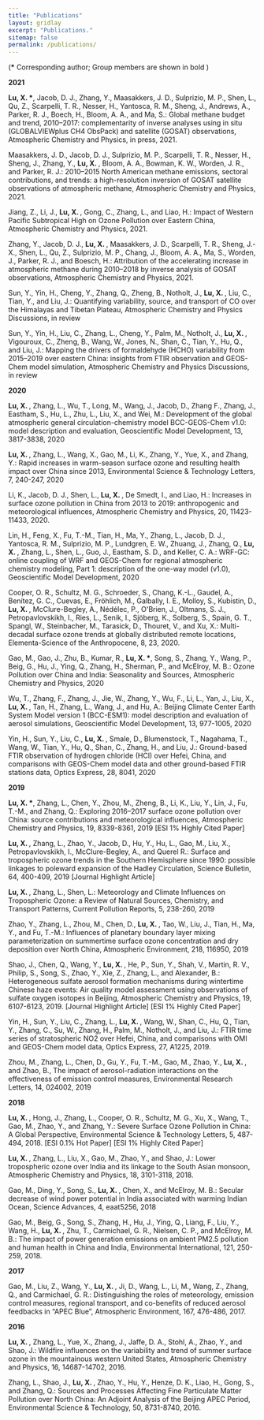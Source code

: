 ```yaml
---
title: "Publications"
layout: gridlay
excerpt: "Publications."
sitemap: false
permalink: /publications/
---
```



<p></p>

(<b>*</b> Corresponding author; Group members are shown in bold )

<p></p>

**2021**

<b>Lu, X. *</b>, Jacob, D. J., Zhang, Y., Maasakkers, J. D., Sulprizio, M. P., Shen, L., Qu, Z., Scarpelli, T. R., Nesser, H., Yantosca, R. M., Sheng, J., Andrews, A., Parker, R. J., Boech, H., Bloom, A. A., and Ma, S.: Global methane budget and trend, 2010–2017: complementarity of inverse analyses using in situ (GLOBALVIEWplus CH4 ObsPack) and satellite (GOSAT) observations, Atmospheric Chemistry and Physics, in press, 2021.

Maasakkers, J. D., Jacob, D. J., Sulprizio, M. P., Scarpelli, T. R., Nesser, H., Sheng, J., Zhang, Y., <b>Lu, X. </b>, Bloom, A. A., Bowman, K. W., Worden, J. R., and Parker, R. J.: 2010–2015 North American methane emissions, sectoral contributions, and trends: a high-resolution inversion of GOSAT satellite observations of atmospheric methane, Atmospheric Chemistry and Physics, 2021.

Jiang, Z., Li, J., <b>Lu, X. </b>, Gong, C., Zhang, L., and Liao, H.: Impact of Western Pacific Subtropical High on Ozone Pollution over Eastern China, Atmospheric Chemistry and Physics, 2021.

Zhang, Y., Jacob, D. J., <b>Lu, X. </b>, Maasakkers, J. D., Scarpelli, T. R., Sheng, J.-X., Shen, L., Qu, Z., Sulprizio, M. P., Chang, J., Bloom, A. A., Ma, S., Worden, J., Parker, R. J., and Boesch, H.: Attribution of the accelerating increase in atmospheric methane during 2010–2018 by inverse analysis of GOSAT observations, Atmospheric Chemistry and Physics, 2021.

Sun, Y., Yin, H., Cheng, Y., Zhang, Q., Zheng, B., Notholt, J., <b>Lu, X. </b>, Liu, C., Tian, Y., and Liu, J.: Quantifying variability, source, and transport of CO over the Himalayas and Tibetan Plateau, Atmospheric Chemistry and Physics Discussions, in review

Sun, Y., Yin, H., Liu, C., Zhang, L., Cheng, Y., Palm, M., Notholt, J., <b>Lu, X. </b>, Vigouroux, C., Zheng, B., Wang, W., Jones, N., Shan, C., Tian, Y., Hu, Q., and Liu, J.: Mapping the drivers of formaldehyde (HCHO) variability from 2015–2019 over eastern China: insights from FTIR observation and GEOS-Chem model simulation, Atmospheric Chemistry and Physics Discussions, in review

**2020**

<b>Lu, X. </b>, Zhang, L., Wu, T., Long, M., Wang, J., Jacob, D., Zhang F., Zhang, J., Eastham, S., Hu, L., Zhu, L., Liu, X., and Wei, M.: Development of the global atmospheric general circulation-chemistry model BCC-GEOS-Chem v1.0: model description and evaluation, Geoscientific Model Development, 13, 3817-3838, 2020

<b>Lu, X. </b>, Zhang, L., Wang, X., Gao, M., Li, K., Zhang, Y., Yue, X., and Zhang, Y.: Rapid increases in warm-season surface ozone and resulting health impact over China since 2013, Environmental Science & Technology Letters, 7, 240-247, 2020

Li, K., Jacob, D. J., Shen, L., <b>Lu, X. </b>, De Smedt, I., and Liao, H.: Increases in surface ozone pollution in China from 2013 to 2019: anthropogenic and meteorological influences, Atmospheric Chemistry and Physics, 20, 11423-11433, 2020.

Lin, H., Feng, X., Fu, T.-M., Tian, H., Ma, Y., Zhang, L., Jacob, D. J., Yantosca, R. M., Sulprizio, M. P., Lundgren, E. W., Zhuang, J., Zhang, Q., <b>Lu, X. </b>, Zhang, L., Shen, L., Guo, J., Eastham, S. D., and Keller, C. A.: WRF-GC: online coupling of WRF and GEOS-Chem for regional atmospheric chemistry modeling, Part 1: description of the one-way model (v1.0), Geoscientific Model Development, 2020

Cooper, O. R., Schultz, M. G., Schroeder, S., Chang, K.-L., Gaudel, A., Benítez, G. C., Cuevas, E., Fröhlich, M., Galbally, I. E., Molloy, S., Kubistin, D., <b>Lu, X. </b>, McClure-Begley, A., Nédélec, P., O'Brien, J., Oltmans, S. J., Petropavlovskikh, I., Ries, L., Senik, I., Sjöberg, K., Solberg, S., Spain, G. T., Spangl, W., Steinbacher, M., Tarasick, D., Thouret, V., and Xu, X.: Multi-decadal surface ozone trends at globally distributed remote locations, Elementa-Science of the Anthropocene, 8, 23, 2020.

Gao, M., Gao, J., Zhu, B., Kumar, R., <b>Lu, X. *</b>, Song, S., Zhang, Y., Wang, P., Beig, G., Hu, J., Ying, Q., Zhang, H., Sherman, P., and McElroy, M. B.: Ozone Pollution over China and India: Seasonality and Sources, Atmospheric Chemistry and Physics, 2020

Wu, T., Zhang, F., Zhang, J., Jie, W., Zhang, Y., Wu, F., Li, L., Yan, J., Liu, X., <b>Lu, X. </b>, Tan, H., Zhang, L., Wang, J., and Hu, A.: Beijing Climate Center Earth System Model version 1 (BCC-ESM1): model description and evaluation of aerosol simulations, Geoscientific Model Development, 13, 977-1005, 2020

Yin, H., Sun, Y., Liu, C., <b>Lu, X. </b>, Smale, D., Blumenstock, T., Nagahama, T., Wang, W., Tian, Y., Hu, Q., Shan, C., Zhang, H., and Liu, J.: Ground-based FTIR observation of hydrogen chloride (HCl) over Hefei, China, and comparisons with GEOS-Chem model data and other ground-based FTIR stations data, Optics Express, 28, 8041, 2020

**2019**

<b>Lu, X. *</b>, Zhang, L., Chen, Y., Zhou, M., Zheng, B., Li, K., Liu, Y., Lin, J., Fu, T.-M., and Zhang, Q.: Exploring 2016–2017 surface ozone pollution over China: source contributions and meteorological influences, Atmospheric Chemistry and Physics, 19, 8339-8361, 2019 [ESI 1% Highly Cited Paper]

<b>Lu, X. </b>, Zhang, L., Zhao, Y., Jacob, D., Hu, Y., Hu, L., Gao, M., Liu, X., Petropavlovskikh, I., McClure-Begley, A., and Querel R.: Surface and tropospheric ozone trends in the Southern Hemisphere since 1990: possible linkages to poleward expansion of the Hadley Circulation, Science Bulletin, 64, 400-409, 2019 [Journal Highlight Article]

<b>Lu, X. </b>, Zhang, L., Shen, L.: Meteorology and Climate Influences on Tropospheric Ozone: a Review of Natural Sources, Chemistry, and Transport Patterns, Current Pollution Reports, 5, 238-260, 2019 

Zhao, Y., Zhang, L., Zhou, M., Chen, D., <b>Lu, X. </b>, Tao, W., Liu, J., Tian, H., Ma, Y., and Fu, T.-M.: Influences of planetary boundary layer mixing parameterization on summertime surface ozone concentration and dry deposition over North China, Atmospheric Environment, 218, 116950, 2019 

Shao, J., Chen, Q., Wang, Y., <b>Lu, X. </b>, He, P., Sun, Y., Shah, V., Martin, R. V., Philip, S., Song, S., Zhao, Y., Xie, Z., Zhang, L., and Alexander, B.: Heterogeneous sulfate aerosol formation mechanisms during wintertime Chinese haze events: Air quality model assessment using observations of sulfate oxygen isotopes in Beijing, Atmospheric Chemistry and Physics, 19, 6107-6123, 2019. [Journal Highlight Article] [ESI 1% Highly Cited Paper]

Yin, H., Sun, Y., Liu, C., Zhang, L., <b>Lu, X. </b>, Wang, W., Shan, C., Hu, Q., Tian, Y., Zhang, C., Su, W., Zhang, H., Palm, M., Notholt, J., and Liu, J.: FTIR time series of stratospheric NO2 over Hefei, China, and comparisons with OMI and GEOS-Chem model data, Optics Express, 27, A1225, 2019.

Zhou, M., Zhang, L., Chen, D., Gu, Y., Fu, T.-M., Gao, M., Zhao, Y., <b>Lu, X. </b>, and Zhao, B., The impact of aerosol-radiation interactions on the effectiveness of emission control measures, Environmental Research Letters, 14, 024002, 2019

**2018**

<b>Lu, X. </b>, Hong, J., Zhang, L., Cooper, O. R., Schultz, M. G., Xu, X., Wang, T., Gao, M., Zhao, Y., and Zhang, Y.: Severe Surface Ozone Pollution in China: A Global Perspective, Environmental Science & Technology Letters, 5, 487-494, 2018. [ESI 0.1% Hot Paper] [ESI 1% Highly Cited Paper]

<b>Lu, X. </b>, Zhang, L., Liu, X., Gao, M., Zhao, Y., and Shao, J.: Lower tropospheric ozone over India and its linkage to the South Asian monsoon, Atmospheric Chemistry and Physics, 18, 3101-3118, 2018.

Gao, M., Ding, Y., Song, S., <b>Lu, X. </b>, Chen, X., and McElroy, M. B.: Secular decrease of wind power potential in India associated with warming Indian Ocean, Science Advances, 4, eaat5256, 2018

Gao, M., Beig, G., Song, S., Zhang, H., Hu, J., Ying, Q., Liang, F., Liu, Y., Wang, H., <b>Lu, X. </b>, Zhu, T., Carmichael, G. R., Nielsen, C. P., and McElroy, M. B.: The impact of power generation emissions on ambient PM2.5 pollution and human health in China and India, Environmental International, 121, 250-259, 2018.

**2017**

Gao, M., Liu, Z., Wang, Y., <b>Lu, X. </b>, Ji, D., Wang, L., Li, M., Wang, Z., Zhang, Q., and Carmichael, G. R.: Distinguishing the roles of meteorology, emission control measures, regional transport, and co-benefits of reduced aerosol feedbacks in “APEC Blue”, Atmospheric Environment, 167, 476-486, 2017.

**2016**

<b>Lu, X. </b>, Zhang, L., Yue, X., Zhang, J., Jaffe, D. A., Stohl, A., Zhao, Y., and Shao, J.: Wildfire influences on the variability and trend of summer surface ozone in the mountainous western United States, Atmospheric Chemistry and Physics, 16, 14687-14702, 2016.

Zhang, L., Shao, J., <b>Lu, X. </b>, Zhao, Y., Hu, Y., Henze, D. K., Liao, H., Gong, S., and Zhang, Q.: Sources and Processes Affecting Fine Particulate Matter Pollution over North China: An Adjoint Analysis of the Beijing APEC Period, Environmental Science & Technology, 50, 8731-8740, 2016.

